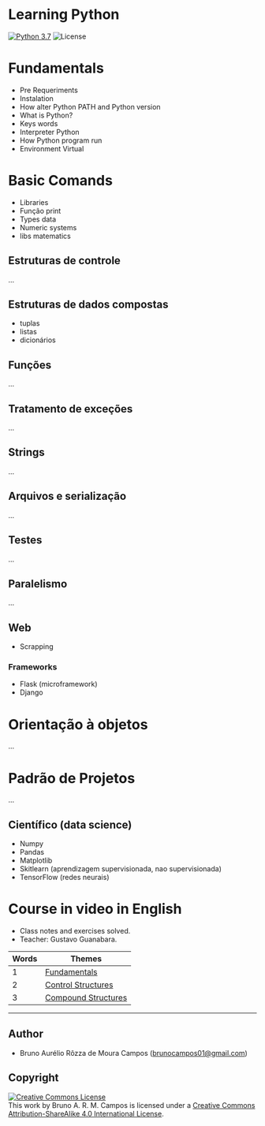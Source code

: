 # **Learning Python**
[![Python 3.7](https://img.shields.io/badge/python-3.7-yellow.svg)](https://www.python.org/downloads/release/python-371/)
![License](https://img.shields.io/badge/Code%20License-MIT-blue.svg)

# Fundamentals
- Pre Requeriments
- Instalation
- How alter Python PATH and Python version
- What is Python?
- Keys words
- Interpreter Python
- How Python program run
- Environment Virtual

# Basic Comands
- Libraries
- Função print
- Types data
- Numeric systems
- libs matematics


## Estruturas de controle
...
 
## Estruturas de dados compostas
 - tuplas
 - listas
 - dicionários
 
## Funções
...

## Tratamento de exceções
...

## Strings
...

## Arquivos e serialização
...

## Testes
...

## Paralelismo
...

## Web
- Scrapping

### Frameworks
- Flask (microframework)
- Django

# Orientação à objetos
...

# Padrão de Projetos
...

## Científico (data science)
- Numpy
- Pandas
- Matplotlib
- Skitlearn (aprendizagem supervisionada, nao supervisionada)
- TensorFlow (redes neurais)

# Course in video in English
- Class notes and exercises solved.
- Teacher: Gustavo Guanabara.

Words   | Themes
-------- | ---
1 | [Fundamentals](https://www.youtube.com/playlist?list=PLHz_AreHm4dlKP6QQCekuIPky1CiwmdI6)
2 | [Control Structures](https://www.youtube.com/playlist?list=PLHz_AreHm4dk_nZHmxxf_J0WRAqy5Czye)
3 | [Compound Structures](https://www.youtube.com/watch?v=0LB3FSfjvao&list=PLHz_AreHm4dksnH2jVTIVNviIMBVYyFnH)

---

## Author
- Bruno Aurélio Rôzza de Moura Campos (brunocampos01@gmail.com)
## Copyright
<a rel="license" href="http://creativecommons.org/licenses/by-sa/4.0/"><img alt="Creative Commons License" style="border-width:0" src="https://i.creativecommons.org/l/by-sa/4.0/88x31.png" /></a><br />This work by <span xmlns:cc="http://creativecommons.org/ns#" property="cc:attributionName">Bruno A. R. M. Campos</span> is licensed under a <a rel="license" href="http://creativecommons.org/licenses/by-sa/4.0/">Creative Commons Attribution-ShareAlike 4.0 International License</a>.
